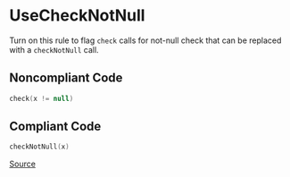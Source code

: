 # UseCheckNotNull

Turn on this rule to flag `check` calls for not-null check that can be replaced with a `checkNotNull` call.

## Noncompliant Code

```kotlin
check(x != null)
```
## Compliant Code

```kotlin
checkNotNull(x)
```

[Source](https://detekt.dev/docs/rules/style#usechecknotnull)
